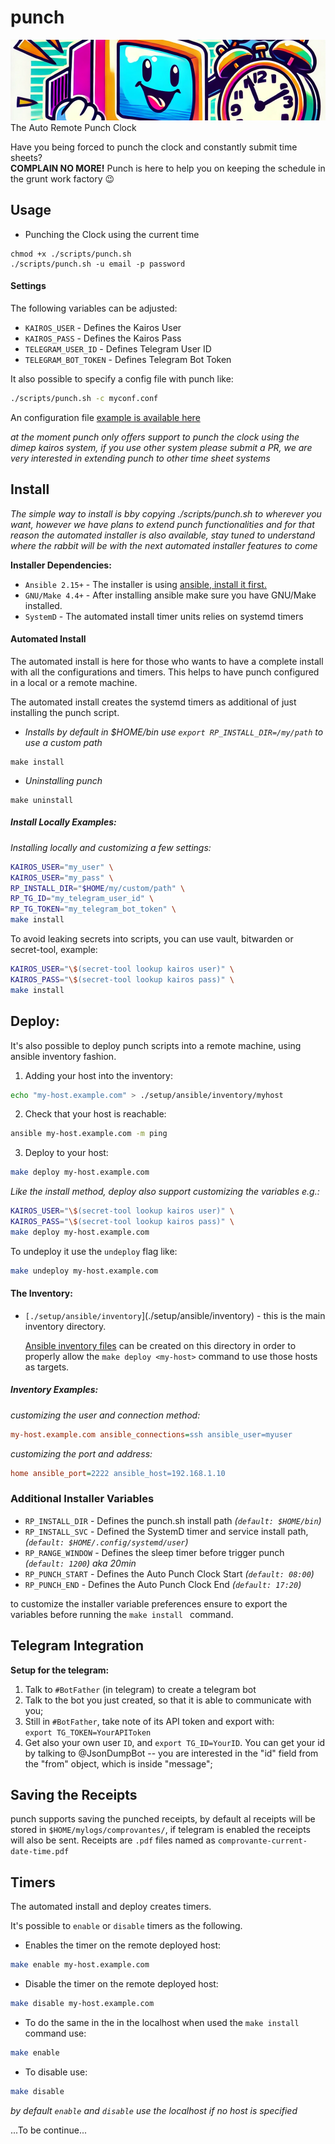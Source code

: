 # punch

![Banner](./art/banner.png)
The Auto Remote Punch Clock

Have you being forced to punch the clock and constantly submit time sheets?  
**COMPLAIN NO MORE!** Punch is here to help you on keeping the schedule in the grunt work factory :wink:

## Usage

- Punching the Clock using the current time

```shell
chmod +x ./scripts/punch.sh
./scripts/punch.sh -u email -p password
```

#### Settings 

The following variables can be adjusted:  

* `KAIROS_USER` - Defines the Kairos User
* `KAIROS_PASS` - Defines the Kairos Pass
* `TELEGRAM_USER_ID` - Defines Telegram User ID  
* `TELEGRAM_BOT_TOKEN` - Defines Telegram Bot Token

It also possible to specify a config file with punch like:  

```bash
./scripts/punch.sh -c myconf.conf
```

An configuration file [example is available here](./conf/punch.conf)


_at the moment punch only offers support to punch the clock using the dimep
kairos system, if you use other system please submit a PR, we are very
interested in extending punch to other time sheet systems_

## Install

_The simple way to install is bby copying ./scripts/punch.sh to wherever
you want, however we have plans to extend punch functionalities and for
that reason the automated installer is also available, stay tuned to understand
where the rabbit will be with the next automated installer features to come_

**Installer Dependencies:**  
* `Ansible 2.15+` - The installer is using [ansible, install it
first.](https://docs.ansible.com/ansible/latest/installation_guide/intro_installation.html#pip-install)
* `GNU/Make 4.4+` - After installing ansible make sure you have GNU/Make installed.
* `SystemD` - The automated install timer units relies on systemd timers

#### Automated Install 

The automated install is here for those who wants to have a complete install
with all the configurations and timers. This helps to have punch configured in a
local or a remote machine.  

The automated install creates the systemd timers as additional of just installing the punch script.

* _Installs by default in $HOME/bin use `export RP_INSTALL_DIR=/my/path` to use
  a custom path_  

```shell
make install
```

* _Uninstalling punch_  

```shell
make uninstall
```  

##### Install Locally Examples:

_Installing locally and customizing a few settings:_  

```bash
KAIROS_USER="my_user" \
KAIROS_USER="my_pass" \
RP_INSTALL_DIR="$HOME/my/custom/path" \
RP_TG_ID="my_telegram_user_id" \
RP_TG_TOKEN="my_telegram_bot_token" \
make install
```

To avoid leaking secrets into scripts, you can use vault,
bitwarden or secret-tool, example:

```bash
KAIROS_USER="\$(secret-tool lookup kairos user)" \
KAIROS_PASS="\$(secret-tool lookup kairos pass)" \
make install
```

## Deploy:

It's also possible to deploy punch scripts into a remote machine, using ansible
inventory fashion.

1. Adding your host into the inventory:  
```bash
echo "my-host.example.com" > ./setup/ansible/inventory/myhost
```

2. Check that your host is reachable:  
```bash
ansible my-host.example.com -m ping
```

3. Deploy to your host:  
```bash
make deploy my-host.example.com
```

_Like the install method, deploy also support customizing the variables e.g.:_  

```bash
KAIROS_USER="\$(secret-tool lookup kairos user)" \
KAIROS_PASS="\$(secret-tool lookup kairos pass)" \
make deploy my-host.example.com
```

To undeploy it use the `undeploy` flag like:  

```bash
make undeploy my-host.example.com
```

#### The Inventory:  

* `[./setup/ansible/inventory`](./setup/ansible/inventory) - this is the main
  inventory directory. 

  [Ansible inventory
  files](https://docs.ansible.com/ansible/latest/cli/ansible-inventory.html) can
  be created on this directory in order to properly allow the `make deploy
  <my-host>` command to use those hosts as targets.  


##### Inventory Examples:

_customizing the user and connection method:_  
```ini
my-host.example.com ansible_connections=ssh ansible_user=myuser
```

_customizing the port and address:_  
```ini
home ansible_port=2222 ansible_host=192.168.1.10
```

### Additional Installer Variables 

* `RP_INSTALL_DIR` - Defines the punch.sh install path _(`default:
  $HOME/bin`)_   
* `RP_INSTALL_SVC` - Defined the SystemD timer and service install path,
  _(`default: $HOME/.config/systemd/user`)_  
* `RP_RANGE_WINDOW` - Defines the sleep timer before trigger punch
  _(`default: 1200`) aka 20min_  
* `RP_PUNCH_START` - Defines the Auto Punch Clock Start _(`default: 08:00`)_  
* `RP_PUNCH_END` - Defines the Auto Punch Clock End _(`default: 17:20`)_

to customize the installer variable preferences ensure to export the variables before
running the `make install ` command.  

## Telegram Integration

**Setup for the telegram:**  

1. Talk to `#BotFather` (in telegram) to create a telegram bot  
1. Talk to the bot you just created, so that it is able to
   communicate with you;
1. Still in `#BotFather`, take  note of its API token and export with:  
   `export TG_TOKEN=YourAPIToken`  
1. Get also your own user `ID`, and `export TG_ID=YourID`. You
   can get your id by talking to @JsonDumpBot -- you are interested in
   the "id" field from the "from" object, which is inside "message";


## Saving the Receipts

punch supports saving the punched receipts, by default al receipts will be
stored in `$HOME/mylogs/comprovantes/`, if telegram is enabled the receipts will
also be sent. Receipts are `.pdf` files named as
`comprovante-current-date-time.pdf`


## Timers  

The automated install and deploy creates timers.

It's possible to `enable` or `disable` timers as the following. 

* Enables the timer on the remote deployed host:  
```bash
make enable my-host.example.com
```

* Disable the timer on the remote deployed host:  
```bash
make disable my-host.example.com
```

* To do the same in the in the localhost when used the `make install` command use:  
```bash
make enable
```

* To disable use: 
```bash
make disable
```

_by default `enable` and `disable`  use the localhost if no host is specified_


...To be continue...
